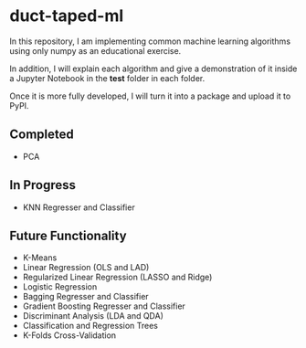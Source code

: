 # duct-taped-ml

In this repository, I am implementing common machine learning algorithms using only numpy as an educational exercise. 

In addition, I will explain each algorithm and give a demonstration of it inside a Jupyter Notebook in the **test** folder in each folder.

Once it is more fully developed, I will turn it into a package and upload it to PyPI.

## Completed 
* PCA

## In Progress
* KNN Regresser and Classifier

## Future Functionality
* K-Means
* Linear Regression (OLS and LAD)
* Regularized Linear Regression (LASSO and Ridge)
* Logistic Regression
* Bagging Regresser and Classifier
* Gradient Boosting Regresser and Classifier
* Discriminant Analysis (LDA and QDA)
* Classification and Regression Trees
* K-Folds Cross-Validation
